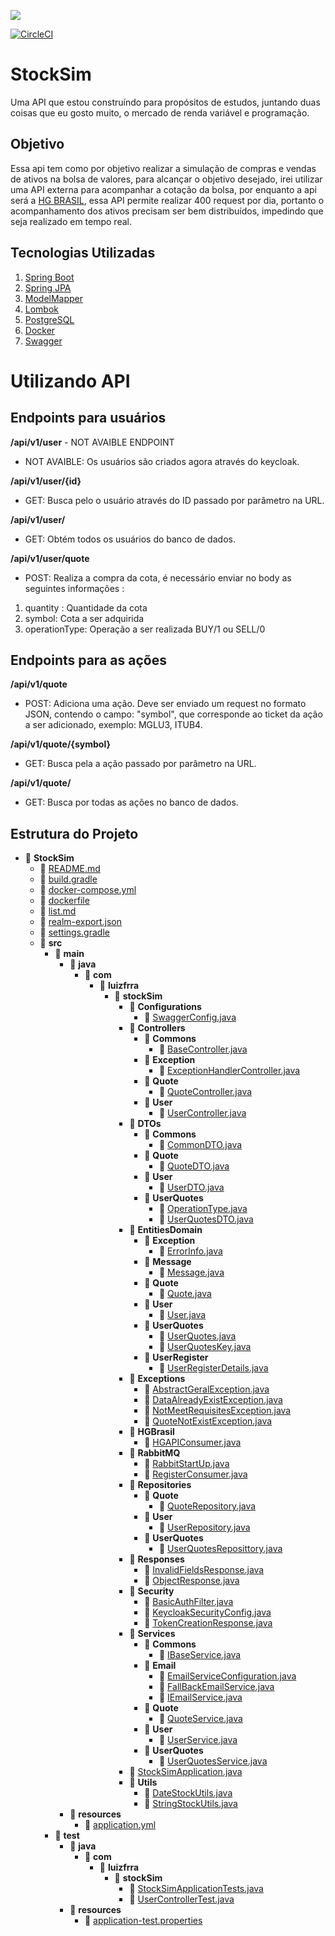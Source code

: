 ![](https://img.shields.io/badge/status-WORK%20IN%20PROGRESS-red)

[![CircleCI](https://circleci.com/gh/LuizFrra/StockSim.svg?style=shield&circle-token=ada2fcfa87f14d394f638a07a21e24477e3d31aa)](https://circleci.com/gh/LuizFrra/StockSim)

# StockSim

Uma API que estou construíndo para propósitos de estudos, juntando duas coisas que eu gosto muito, o mercado de renda variável e programação.

## Objetivo

Essa api tem como por objetivo realizar a simulação de compras e vendas de ativos na bolsa de valores, para alcançar o objetivo desejado, irei utilizar uma API externa para acompanhar a cotação da  bolsa, por enquanto a api será a <a href="https://hgbrasil.com/">HG BRASIL<a/>, essa API permite realizar 400 request por dia, portanto o acompanhamento dos ativos precisam ser bem distribuídos, impedindo que seja realizado em tempo real.
  
## Tecnologias Utilizadas
<ol>
  <li><a href="https://spring.io/projects/spring-boot">Spring Boot</a></li>
  <li><a href="https://spring.io/projects/spring-data-jpa">Spring JPA</a></li>
  <li><a href="http://modelmapper.org/">ModelMapper</a></li>
  <li><a href="https://projectlombok.org/">Lombok</a></li>
  <li><a href="https://www.postgresql.org/">PostgreSQL</a></li>
  <li><a href="https://www.docker.com/">Docker</a></li>
  <li><a href="https://swagger.io/">Swagger</a></li>
</ol>

# Utilizando API

## Endpoints para usuários

__/api/v1/user__  - NOT AVAIBLE ENDPOINT
* NOT AVAIBLE: Os usuários são criados agora através do keycloak.

__/api/v1/user/{id}__  
* GET: Busca pelo o usuário através do ID passado por parâmetro na URL.

__/api/v1/user/__
* GET: Obtém todos os usuários do banco de dados.

__/api/v1/user/quote__
* POST: Realiza a compra da cota, é necessário enviar no body as seguintes informações :
<ol>
  <li>quantity : Quantidade da cota</a></li>
  <li>symbol: Cota a ser adquirida</li>
  <li>operationType: Operação a ser realizada BUY/1 ou SELL/0</li>
</ol>

## Endpoints para as ações

__/api/v1/quote__  
* POST: Adiciona uma ação. Deve ser enviado um request no formato JSON, contendo o campo: "symbol", que corresponde ao ticket da ação a ser adicionado, exemplo: MGLU3, ITUB4.

__/api/v1/quote/{symbol}__  
* GET: Busca pela a ação passado por parâmetro na URL.

__/api/v1/quote/__
* GET: Busca por todas as ações no banco de dados.

## Estrutura do Projeto

- 📂 __StockSim__
   - 📄 [README.md](README.md)
   - 📄 [build.gradle](build.gradle)
   - 📄 [docker\-compose.yml](docker-compose.yml)
   - 📄 [dockerfile](dockerfile)
   - 📄 [list.md](list.md)
   - 📄 [realm\-export.json](realm-export.json)
   - 📄 [settings.gradle](settings.gradle)
   - 📂 __src__
     - 📂 __main__
       - 📂 __java__
         - 📂 __com__
           - 📂 __luizfrra__
             - 📂 __stockSim__
               - 📂 __Configurations__
                 - 📄 [SwaggerConfig.java](src/main/java/com/luizfrra/stockSim/Configurations/SwaggerConfig.java)
               - 📂 __Controllers__
                 - 📂 __Commons__
                   - 📄 [BaseController.java](src/main/java/com/luizfrra/stockSim/Controllers/Commons/BaseController.java)
                 - 📂 __Exception__
                   - 📄 [ExceptionHandlerController.java](src/main/java/com/luizfrra/stockSim/Controllers/Exception/ExceptionHandlerController.java)
                 - 📂 __Quote__
                   - 📄 [QuoteController.java](src/main/java/com/luizfrra/stockSim/Controllers/Quote/QuoteController.java)
                 - 📂 __User__
                   - 📄 [UserController.java](src/main/java/com/luizfrra/stockSim/Controllers/User/UserController.java)
               - 📂 __DTOs__
                 - 📂 __Commons__
                   - 📄 [CommonDTO.java](src/main/java/com/luizfrra/stockSim/DTOs/Commons/CommonDTO.java)
                 - 📂 __Quote__
                   - 📄 [QuoteDTO.java](src/main/java/com/luizfrra/stockSim/DTOs/Quote/QuoteDTO.java)
                 - 📂 __User__
                   - 📄 [UserDTO.java](src/main/java/com/luizfrra/stockSim/DTOs/User/UserDTO.java)
                 - 📂 __UserQuotes__
                   - 📄 [OperationType.java](src/main/java/com/luizfrra/stockSim/DTOs/UserQuotes/OperationType.java)
                   - 📄 [UserQuotesDTO.java](src/main/java/com/luizfrra/stockSim/DTOs/UserQuotes/UserQuotesDTO.java)
               - 📂 __EntitiesDomain__
                 - 📂 __Exception__
                   - 📄 [ErrorInfo.java](src/main/java/com/luizfrra/stockSim/EntitiesDomain/Exception/ErrorInfo.java)
                 - 📂 __Message__
                   - 📄 [Message.java](src/main/java/com/luizfrra/stockSim/EntitiesDomain/Message/Message.java)
                 - 📂 __Quote__
                   - 📄 [Quote.java](src/main/java/com/luizfrra/stockSim/EntitiesDomain/Quote/Quote.java)
                 - 📂 __User__
                   - 📄 [User.java](src/main/java/com/luizfrra/stockSim/EntitiesDomain/User/User.java)
                 - 📂 __UserQuotes__
                   - 📄 [UserQuotes.java](src/main/java/com/luizfrra/stockSim/EntitiesDomain/UserQuotes/UserQuotes.java)
                   - 📄 [UserQuotesKey.java](src/main/java/com/luizfrra/stockSim/EntitiesDomain/UserQuotes/UserQuotesKey.java)
                 - 📂 __UserRegister__
                   - 📄 [UserRegisterDetails.java](src/main/java/com/luizfrra/stockSim/EntitiesDomain/UserRegister/UserRegisterDetails.java)
               - 📂 __Exceptions__
                 - 📄 [AbstractGeralException.java](src/main/java/com/luizfrra/stockSim/Exceptions/AbstractGeralException.java)
                 - 📄 [DataAlreadyExistException.java](src/main/java/com/luizfrra/stockSim/Exceptions/DataAlreadyExistException.java)
                 - 📄 [NotMeetRequisitesException.java](src/main/java/com/luizfrra/stockSim/Exceptions/NotMeetRequisitesException.java)
                 - 📄 [QuoteNotExistException.java](src/main/java/com/luizfrra/stockSim/Exceptions/QuoteNotExistException.java)
               - 📂 __HGBrasil__
                 - 📄 [HGAPIConsumer.java](src/main/java/com/luizfrra/stockSim/HGBrasil/HGAPIConsumer.java)
               - 📂 __RabbitMQ__
                 - 📄 [RabbitStartUp.java](src/main/java/com/luizfrra/stockSim/RabbitMQ/RabbitStartUp.java)
                 - 📄 [RegisterConsumer.java](src/main/java/com/luizfrra/stockSim/RabbitMQ/RegisterConsumer.java)
               - 📂 __Repositories__
                 - 📂 __Quote__
                   - 📄 [QuoteRepository.java](src/main/java/com/luizfrra/stockSim/Repositories/Quote/QuoteRepository.java)
                 - 📂 __User__
                   - 📄 [UserRepository.java](src/main/java/com/luizfrra/stockSim/Repositories/User/UserRepository.java)
                 - 📂 __UserQuotes__
                   - 📄 [UserQuotesReposittory.java](src/main/java/com/luizfrra/stockSim/Repositories/UserQuotes/UserQuotesReposittory.java)
               - 📂 __Responses__
                 - 📄 [InvalidFieldsResponse.java](src/main/java/com/luizfrra/stockSim/Responses/InvalidFieldsResponse.java)
                 - 📄 [ObjectResponse.java](src/main/java/com/luizfrra/stockSim/Responses/ObjectResponse.java)
               - 📂 __Security__
                 - 📄 [BasicAuthFilter.java](src/main/java/com/luizfrra/stockSim/Security/BasicAuthFilter.java)
                 - 📄 [KeycloakSecurityConfig.java](src/main/java/com/luizfrra/stockSim/Security/KeycloakSecurityConfig.java)
                 - 📄 [TokenCreationResponse.java](src/main/java/com/luizfrra/stockSim/Security/TokenCreationResponse.java)
               - 📂 __Services__
                 - 📂 __Commons__
                   - 📄 [IBaseService.java](src/main/java/com/luizfrra/stockSim/Services/Commons/IBaseService.java)
                 - 📂 __Email__
                   - 📄 [EmailServiceConfiguration.java](src/main/java/com/luizfrra/stockSim/Services/Email/EmailServiceConfiguration.java)
                   - 📄 [FallBackEmailService.java](src/main/java/com/luizfrra/stockSim/Services/Email/FallBackEmailService.java)
                   - 📄 [IEmailService.java](src/main/java/com/luizfrra/stockSim/Services/Email/IEmailService.java)
                 - 📂 __Quote__
                   - 📄 [QuoteService.java](src/main/java/com/luizfrra/stockSim/Services/Quote/QuoteService.java)
                 - 📂 __User__
                   - 📄 [UserService.java](src/main/java/com/luizfrra/stockSim/Services/User/UserService.java)
                 - 📂 __UserQuotes__
                   - 📄 [UserQuotesService.java](src/main/java/com/luizfrra/stockSim/Services/UserQuotes/UserQuotesService.java)
               - 📄 [StockSimApplication.java](src/main/java/com/luizfrra/stockSim/StockSimApplication.java)
               - 📂 __Utils__
                 - 📄 [DateStockUtils.java](src/main/java/com/luizfrra/stockSim/Utils/DateStockUtils.java)
                 - 📄 [StringStockUtils.java](src/main/java/com/luizfrra/stockSim/Utils/StringStockUtils.java)
       - 📂 __resources__
         - 📄 [application.yml](src/main/resources/application.yml)
     - 📂 __test__
       - 📂 __java__
         - 📂 __com__
           - 📂 __luizfrra__
             - 📂 __stockSim__
               - 📄 [StockSimApplicationTests.java](src/test/java/com/luizfrra/stockSim/StockSimApplicationTests.java)
               - 📄 [UserControllerTest.java](src/test/java/com/luizfrra/stockSim/UserControllerTest.java)
       - 📂 __resources__
         - 📄 [application\-test.properties](src/test/resources/application-test.properties)
